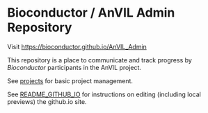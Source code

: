 # Bioconductor / AnVIL Admin Repository

Visit https://bioconductor.github.io/AnVIL_Admin

This repository is a place to communicate and track progress by
_Bioconductor_ participants in the AnVIL project.

See [projects][] for basic project management.

See [README_GITHUB_IO][] for instructions on editing (including local
previews) the github.io site.

[projects]: https://github.com/Bioconductor/AnVIL_Admin/projects
[README_GITHUB_IO]: https://github.com/Bioconductor/AnVIL_Admin/README_GITHUB_IO.md
